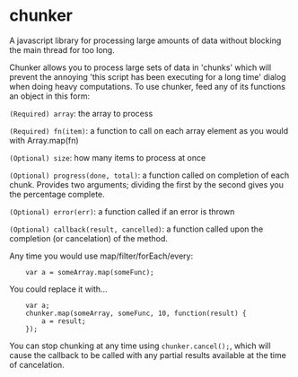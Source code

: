 chunker
=======

A javascript library for processing large amounts of data without blocking the main thread for too long.

Chunker allows you to process large sets of data in 'chunks' which will prevent
the annoying 'this script has been executing for a long time' dialog when doing
heavy computations.  To use chunker, feed any of its functions an object in 
this form:

`(Required) array`: the array to process

`(Required) fn(item)`: a function to call on each array element as you would with Array.map(fn)

`(Optional) size`: how many items to process at once

`(Optional) progress(done, total)`: a function called on completion of each chunk.
Provides two arguments; dividing the first by the second gives you the percentage complete.

`(Optional) error(err)`: a function called if an error is thrown

`(Optional) callback(result, cancelled)`: a function called upon the completion (or cancelation) of the method.


Any time you would use map/filter/forEach/every:

		var a = someArray.map(someFunc);
  
You could replace it with...

		var a;
		chunker.map(someArray, someFunc, 10, function(result) {
    		a = result;	
		});

You can stop chunking at any time using `chunker.cancel();`, which will cause the callback to be called with any 
partial results available at the time of cancelation.
